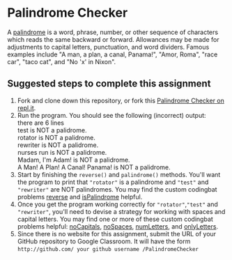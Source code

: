 Palindrome Checker
==================
A [palindrome](http://en.wikipedia.org/wiki/Palindrome)  is a word, phrase, number, or other sequence of characters which reads the same backward or forward. Allowances may be made for adjustments to capital letters, punctuation, and word dividers. Famous examples include "A man, a plan, a canal, Panama!", "Amor, Roma", "race car", "taco cat", and "No 'x' in Nixon".

Suggested steps to complete this assignment
-------------------------------------------

1. Fork and clone down this repository, or fork this [Palindrome Checker on repl.it](https://repl.it/@MrSimonLowell/PalindromeBase#Sketch.java).
2. Run the program. You should see the following (incorrect) output:  
there are 6 lines  
test is NOT a palidrome.  
rotator is NOT a palidrome.  
rewriter is NOT a palidrome.  
nurses run is NOT a palidrome.  
Madam, I'm Adam! is NOT a palidrome.  
A Man! A Plan! A Canal! Panama! is NOT a palidrome.  
3. Start by finishing the `reverse()` and `palindrome()` methods. You'll want the program to print that `"rotator"` is a palindrome and `"test"` and `"rewriter"` are NOT palindromes. You may find the custom codingbat problems [reverse](http://codingbat.com/prob/p260931?parent=/home/simona1@sfusd.edu) and [isPalindrome](http://codingbat.com/prob/p205423?parent=/home/simona1@sfusd.edu) helpful.
5. Once you get the program working correctly for `"rotator"`,`"test"` and `"rewriter"`, you'll need to devise a strategy for working with spaces and capital letters. You may find one or more of these custom codingbat problems helpful:  [noCapitals](http://codingbat.com/prob/p259800?parent=/home/simona1@sfusd.edu), [noSpaces](http://codingbat.com/prob/p240112?parent=/home/simona1@sfusd.edu), [numLetters](http://codingbat.com/prob/p285953?parent=/home/simona1@sfusd.edu), and  [onlyLetters](http://codingbat.com/prob/p274283?parent=/home/simona1@sfusd.edu).
6. Since there is no website for this assignment, submit the URL of your GitHub repository to Google Classroom. It will have the form ```http://github.com/ your github username /PalindromeChecker```


